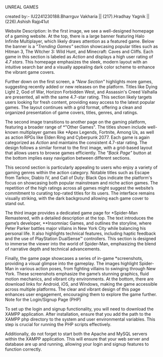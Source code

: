 UNREAL GAMES  

created by:- IU2241230188.Bharrguv Vakharia ||
(217).Hradhay Yagnik ||
(226).Ashish Rajp41ut                                                             

Website Description:
In the first image, we see a well-designed homepage of a gaming website. At the top, there is a large banner featuring Halo Infinite Multiplayer, which likely draws attention as a featured game. Below the banner is a *"Trending Games"* section showcasing popular titles such as Hitman 3, The Witcher 3: Wild Hunt, and Minecraft: Caves and Cliffs. Each game in this section is labeled as *Action* and displays a high user rating of *4.7 stars*. This homepage emphasizes the sleek, modern layout with an intuitive search bar and a visually appealing dark color scheme to enhance the vibrant game covers.

Further down on the first screen, a *"New Section"* highlights more games, suggesting recently added or new releases on the platform. Titles like Dying Light 2, God of War, Horizon Forbidden West, and Assassin's Creed Valhalla are presented, all with the same 4.7-star rating. This section likely targets users looking for fresh content, providing easy access to the latest popular games. The layout continues with a grid format, offering a clean and organized presentation of game covers, titles, genres, and ratings.

The second image transitions to another page on the gaming platform, featuring a broader range of *"Other Games". The titles shown include well-known multiplayer games like *Apex Legends, Fortnite, Among Us, as well as action RPGs like Elden Ring and Cyberpunk 2077. Each game is again categorized as *Action* and maintains the consistent 4.7-star rating. The design follows a similar format to the first image, with a grid-based layout that allows users to browse games efficiently. The *"Back Page"* button at the bottom implies easy navigation between different sections.

This second section is particularly appealing to users who enjoy a variety of gaming genres within the action category. Notable titles such as Escape from Tarkov, Diablo IV, and Call of Duty: Black Ops indicate the platform's focus on showcasing both popular mainstream and niche action games. The repetition of the high ratings across all games might suggest the website’s commitment to curating top-rated titles for its users. The interface remains visually striking, with the dark background allowing each game cover to stand out.

The third image provides a dedicated game page for *Spider-Man Remastered, with a detailed description at the top. The text introduces the game’s developer, **Insomniac Games, and outlines the storyline, where Peter Parker battles major villains in New York City while balancing his personal life. It also highlights technical features, including haptic feedback and the use of PlayStation DualSense™ controllers. This section is designed to immerse the viewer into the world of Spider-Man, emphasizing the blend of narrative depth and technical advancements.

Finally, the game page showcases a series of in-game *screenshots, providing a visual glimpse into the gameplay. The images highlight Spider-Man in various action poses, from fighting villains to swinging through New York. These screenshots emphasize the game’s stunning graphics, fluid motion mechanics, and vibrant city environments. At the bottom, there are download links for Android, iOS, and Windows, making the game accessible across multiple platforms. The clear and vibrant design of this page enhances user engagement, encouraging them to explore the game further.
Note for the Login/Signup Page (PHP)

To set up the login and signup functionality, you will need to download the XAMPP application. After installation, ensure that you add the path to the XAMPP php directory to the system and user environmental variables. This step is crucial for running the PHP scripts effectively.

Additionally, do not forget to start both the Apache and MySQL servers within the XAMPP application. This will ensure that your web server and database are up and running, allowing your login and signup features to function correctly.

